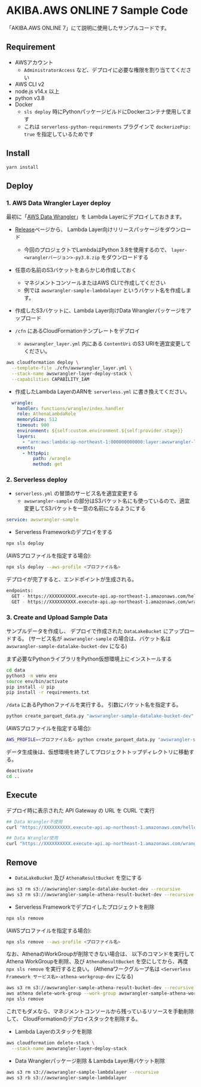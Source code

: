 # AKIBA.AWS ONLINE 7 Sample Code

「AKIBA.AWS ONLINE 7」にて説明に使用したサンプルコードです。

## Requirement

- AWSアカウント
  - `AdministratorAccess` など、デプロイに必要な権限を割り当ててください
- AWS CLI v2
- node.js v14.x 以上
- python v3.8
- Docker
  - `sls deploy` 時にPythonパッケージビルドにDockerコンテナ使用してます
  - これは `serverless-python-requirements` プラグインで `dockerizePip: true` を指定しているためです

## Install

```bash
yarn install
```

## Deploy

### 1. AWS Data Wrangler Layer deploy

最初に「[AWS Data Wrangler](https://github.com/awslabs/aws-data-wrangler)」を
Lambda Layerにデプロイしておきます。

- [Release](https://github.com/awslabs/aws-data-wrangler/releases)ページから、
  Lambda Layer向けリリースパッケージをダウンロード
  - 今回のプロジェクトでLambdaはPython 3.8を使用するので、 `layer-<wranglerバージョン>-py3.8.zip` をダウンロードする

- 任意の名前のS3バケットをあらかじめ作成しておく
  - マネジメントコンソールまたはAWS CLIで作成してください
  - 例では `awswrangler-sample-lambdalayer` というバケット名を作成します。

- 作成したS3バケットに、Lambda Layer向けData Wranglerパッケージをアップロード

- `/cfn` にあるCloudFormationテンプレートをデプロイ
  - `awswrangler_layer.yml` 内にある `ContentUri` のS3 URIを適宜変更してください。

```bash
aws cloudformation deploy \
  --template-file ./cfn/awswrangler_layer.yml \
  --stack-name awswrangler-layer-deploy-stack \
  --capabilities CAPABILITY_IAM
```

- 作成したLambda LayerのARNを `serverless.yml` に書き換えてください。

```yaml
  wrangle:
    handler: functions/wrangle/index.handler
    role: AthenaLambdaRole
    memorySize: 512
    timeout: 900
    environment: ${self:custom.environment.${self:provider.stage}}
    layers:
      - "arn:aws:lambda:ap-northeast-1:000000000000:layer:awswrangler-layer-2_12_1-py3_8:1"  ## ここのARNを書き換える
    events:
      - httpApi:
          path: /wrangle
          method: get
```

### 2. Serverless deploy

- `serverless.yml` の冒頭のサービス名を適宜変更する
  - `awswrangler-sample` の部分はS3バケット名にも使っているので、適宜変更してS3バケットを一意の名前になるようにする

```yaml
service: awswrangler-sample
```

- Serverless Frameworkのデプロイをする

```bash
npx sls deploy
```

(AWSプロファイルを指定する場合):

```bash
npx sls deploy --aws-profile <プロファイル名>
```

デプロイが完了すると、エンドポイントが生成される。

```bash
endpoints:
  GET - https://XXXXXXXXXX.execute-api.ap-northeast-1.amazonaws.com/hello
  GET - https://XXXXXXXXXX.execute-api.ap-northeast-1.amazonaws.com/wrangle
```

### 3. Create and Upload Sample Data

サンプルデータを作成し、
デプロイで作成された `DataLakeBucket` にアップロードする。
(サービス名が `awswrangler-sample` の場合は、バケット名は `awswrangler-sample-datalake-bucket-dev` になる)

まず必要なPythonライブラリをPython仮想環境上にインストールする

```bash
cd data
python3 -m venv env
source env/bin/activate
pip install -U pip
pip install -r requirements.txt
```

`/data` にあるPythonファイルを実行する。
引数にバケット名を指定する。

```bash
python create_parquet_data.py "awswrangler-sample-datalake-bucket-dev"
```

(AWSプロファイルを指定する場合):

```bash
AWS_PROFILE=<プロファイル名> python create_parquet_data.py "awswrangler-sample-datalake-bucket-dev"
```

データ生成後は、仮想環境を終了してプロジェクトトップディレクトリに移動する。

```bash
deactivate
cd ..
```

## Execute

デプロイ時に表示された API Gateway の URL を CURL で実行

```bash
## Data Wrangler不使用
curl "https://XXXXXXXXXX.execute-api.ap-northeast-1.amazonaws.com/hello"
```

```bash
## Data Wrangler使用
curl "https://XXXXXXXXXX.execute-api.ap-northeast-1.amazonaws.com/wrangle"
```

## Remove

- `DataLakeBucket` 及び `AthenaResultBucket` を空にする

```bash
aws s3 rm s3://awswrangler-sample-datalake-bucket-dev --recursive
aws s3 rm s3://awswrangler-sample-athena-result-bucket-dev --recursive
```

- Serverless Frameworkでデプロイしたプロジェクトを削除

```bash
npx sls remove
```

(AWSプロファイルを指定する場合):

```bash
npx sls remove --aws-profile <プロファイル名>
```

なお、AthenaのWorkGroupが削除できない場合は、
以下のコマンドを実行してAthena WorkGroupを削除、及び
`AthenaResultBucket` を空にしてから、再度 `npx sls remove` を実行すると良い。
(Athenaワークグループ名は `<Serverless Framework サービス名>-athena-workgroup-dev` になる)

```bash
aws s3 rm s3://awswrangler-sample-athena-result-bucket-dev --recursive
aws athena delete-work-group --work-group awswrangler-sample-athena-workgroup-dev --recursive-delete-option
npx sls remove
```

これでもダメなら、マネジメントコンソールから残っているリソースを手動削除して、
CloudFormationのデプロイスタックを削除する。

- Lambda Layerのスタックを削除

```bash
aws cloudformation delete-stack \
  --stack-name awswrangler-layer-deploy-stack
```

- Data Wranglerパッケージ削除 & Lambda Layer用バケット削除

```bash
aws s3 rm s3://awswrangler-sample-lambdalayer --recursive
aws s3 rb s3://awswrangler-sample-lambdalayer
```
